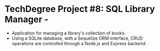 # TechDegree Project #8: SQL Library Manager - 

* Application for managing a library's collection of books.
* Using a SQLite database, with a Sequelize ORM interface, 
CRUD operations are controlled through a Node.js and Express backend.  
